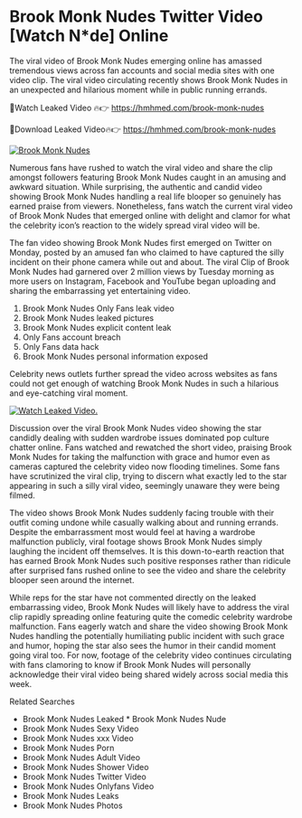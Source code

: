 ﻿# Brook Monk Nudes Twitter Video [Watch N*de] Online

The viral video of ﻿Brook Monk Nudes emerging online has amassed tremendous views across fan accounts and social media sites with one video clip. The viral video circulating recently shows ﻿Brook Monk Nudes in an unexpected and hilarious moment while in public running errands. 

🔴Watch Leaked Video 🔥👉  https://hmhmed.com/brook-monk-nudes 

🔴Download Leaked Video🔥👉  https://hmhmed.com/brook-monk-nudes 

[![Brook Monk Nudes](https://i.imgur.com/dJHk4Zq.gif)](https://hmhmed.com/brook-monk-nudes)

Numerous fans have rushed to watch the viral video and share the clip amongst followers featuring ﻿Brook Monk Nudes caught in an amusing and awkward situation. While surprising, the authentic and candid video showing ﻿Brook Monk Nudes handling a real life blooper so genuinely has earned praise from viewers. Nonetheless, fans watch the current viral video of ﻿Brook Monk Nudes that emerged online with delight and clamor for what the celebrity icon’s reaction to the widely spread viral video will be.

The fan video showing ﻿Brook Monk Nudes first emerged on Twitter on Monday, posted by an amused fan who claimed to have captured the silly incident on their phone camera while out and about. The viral Clip of ﻿Brook Monk Nudes had garnered over 2 million views by Tuesday morning as more users on Instagram, Facebook and YouTube began uploading and sharing the embarrassing yet entertaining video. 

1. ﻿Brook Monk Nudes Only Fans leak video
2. ﻿Brook Monk Nudes leaked pictures
3. ﻿Brook Monk Nudes explicit content leak
4. Only Fans account breach
5. Only Fans data hack
6. ﻿Brook Monk Nudes personal information exposed

Celebrity news outlets further spread the video across websites as fans could not get enough of watching ﻿Brook Monk Nudes in such a hilarious and eye-catching viral moment. 

[![Watch Leaked Video.](https://miro.medium.com/v2/resize:fit:828/format:webp/1*cilzJN44JGOrTw9NJCrNHA.gif "Watch Leaked Video")](https://hmhmed.com/brook-monk-nudes)

Discussion over the viral ﻿Brook Monk Nudes video showing the star candidly dealing with sudden wardrobe issues dominated pop culture chatter online. Fans watched and rewatched the short video, praising ﻿Brook Monk Nudes for taking the malfunction with grace and humor even as cameras captured the celebrity video now flooding timelines. Some fans have scrutinized the viral clip, trying to discern what exactly led to the star appearing in such a silly viral video, seemingly unaware they were being filmed.

The video shows ﻿Brook Monk Nudes suddenly facing trouble with their outfit coming undone while casually walking about and running errands. Despite the embarrassment most would feel at having a wardrobe malfunction publicly, viral footage shows ﻿Brook Monk Nudes simply laughing the incident off themselves. It is this down-to-earth reaction that has earned ﻿Brook Monk Nudes such positive responses rather than ridicule after surprised fans rushed online to see the video and share the celebrity blooper seen around the internet.  

While reps for the star have not commented directly on the leaked embarrassing video, ﻿Brook Monk Nudes will likely have to address the viral clip rapidly spreading online featuring quite the comedic celebrity wardrobe malfunction. Fans eagerly watch and share the video showing ﻿Brook Monk Nudes handling the potentially humiliating public incident with such grace and humor, hoping the star also sees the humor in their candid moment going viral too. For now, footage of the celebrity video continues circulating with fans clamoring to know if ﻿Brook Monk Nudes will personally acknowledge their viral video being shared widely across social media this week.

Related Searches
* ﻿Brook Monk Nudes Leaked
﻿* Brook Monk Nudes Nude
* ﻿Brook Monk Nudes Sexy Video
* ﻿Brook Monk Nudes xxx Video
* ﻿Brook Monk Nudes Porn
* ﻿Brook Monk Nudes Adult Video
* ﻿Brook Monk Nudes Shower Video
* ﻿Brook Monk Nudes Twitter Video
* ﻿Brook Monk Nudes Onlyfans Video
* ﻿Brook Monk Nudes Leaks
* ﻿Brook Monk Nudes Photos